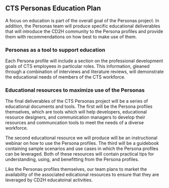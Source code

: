## CTS Personas Education Plan

A focus on education is part of the overall goal of the Personas project. In addition, the Personas team will produce specific educational deliverables that will introduce the CD2H community to the Persona profiles and provide them with recommendations on how best to make use of them.

### Personas as a tool to support education

Each Persona profile will include a section on the professional development goals of CTS employees in particular roles. This information, gleaned through a combination of interviews and literature reviews, will demonstrate the educational needs of members of the CTS workforce.

### Educational resources to maximize use of the Personas

The final deliverables of the CTS Personas project will be a series of educational documents and tools. The first will be the Persona profiles themselves, which are tools which will help developers, educational resource designers, and communication managers to develop their resources and communcation tools to meet the needs of a diverse workforce.

The second educational resource we will produce will be an instructional webinar on how to use the Persona profiles. The third will be a guidebook containing sample scenarios and use cases in which the Persona profiles can be leveraged. Both of these resources will contain practical tips for understanding, using, and benefitting from the Persona profiles.

Like the Personas profiles themselves, our team plans to market the availability of the associated edicational resources to ensure that they are leveraged by CD2H educatoinal activities.
